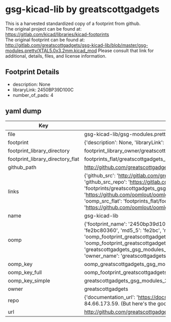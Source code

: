 # gsg-kicad-lib by greatscottgadgets  
This is a harvested standardized copy of a footprint from github.  
The original project can be found at:  
https://gitlab.com/kicad/libraries/kicad-footprints  
The original footprint can be found at:
http://gitlab.com/greatscottgadgets/gsg-kicad-lib/blob/master/gsg-modules.pretty/XTAL5.0x3.2mm.kicad_mod
Please consult that link for additional, details, files, and license information.  
## Footprint Details
* description: None  
* libraryLink: 2450BP39D100C  
* number_of_pads: 4  
## yaml dump  
| Key | Value |  
| --- | --- |  
| file | gsg-kicad-lib/gsg-modules.pretty/2450BP39D100C.kicad_mod |  
| footprint | {'description': None, 'libraryLink': '2450BP39D100C', 'number_of_pads': 4} |  
| footprint_library_directory | footprint_library_owner/greatscottgadgets_gsg-kicad-lib |  
| footprint_library_directory_flat | footprints_flat/greatscottgadgets_gsg_modules_2450bp39d100c/working |  
| github_path | http://github.com/greatscottgadgets/gsg-kicad-lib/blob/master/gsg-modules.pretty/2450BP39D100C.kicad_mod |  
| links | {'github_src': 'http://gitlab.com/greatscottgadgets/gsg-kicad-lib/blob/master/gsg-modules.pretty/XTAL5.0x3.2mm.kicad_mod', 'github_src_repo': 'https://gitlab.com/kicad/libraries/kicad-footprints', 'oomp_bot': 'footprints/greatscottgadgets_gsg_modules_2450bp39d100c/working', 'oomp_bot_github': 'https://github.com/oomlout/oomlout_oomp_footprint_bot/tree/main/footprints/greatscottgadgets_gsg_modules_2450bp39d100c/working', 'oomp_src_flat': 'footprints_flat/footprints_flat/greatscottgadgets_gsg_modules_2450bp39d100c/working', 'oomp_src_flat_github': 'https://github.com/oomlout/oomlout_oomp_footprint_src/tree/main/footprints_flat/greatscottgadgets_gsg_modules_2450bp39d100c/working'} |  
| name | gsg-kicad-lib |  
| oomp | {'footprint_name': '2450bp39d100c', 'library_name': 'gsg_modules', 'md5': 'fe2bc8036058579eb7c7f9ea61bd3abe', 'md5_10': 'fe2bc80360', 'md5_5': 'fe2bc', 'md5_6': 'fe2bc8', 'oomp_key': 'oomp_greatscottgadgets_gsg_modules_2450bp39d100c', 'oomp_key_extra': 'oomp_footprint_greatscottgadgets_gsg_modules_2450bp39d100c', 'oomp_key_full': 'oomp_footprint_greatscottgadgets_gsg_modules_2450bp39d100c_fe2bc8', 'oomp_key_simple': 'greatscottgadgets_gsg_modules_2450bp39d100c', 'original_filename': 'gsg-kicad-lib/gsg-modules.pretty/2450BP39D100C.kicad_mod', 'owner_name': 'greatscottgadgets'} |  
| oomp_key | oomp_greatscottgadgets_gsg_modules_2450bp39d100c |  
| oomp_key_full | oomp_footprint_greatscottgadgets_gsg_modules_2450bp39d100c |  
| oomp_key_simple | greatscottgadgets_gsg_modules_2450bp39d100c |  
| owner | greatscottgadgets |  
| repo | {'documentation_url': 'https://docs.github.com/rest/overview/resources-in-the-rest-api#rate-limiting', 'message': "API rate limit exceeded for 84.66.173.59. (But here's the good news: Authenticated requests get a higher rate limit. Check out the documentation for more details.)"} |  
| url | http://github.com/greatscottgadgets/gsg-kicad-lib |  

